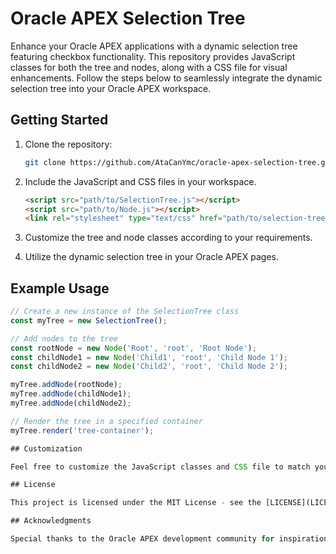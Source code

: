# Oracle APEX Selection Tree

Enhance your Oracle APEX applications with a dynamic selection tree featuring checkbox functionality. This repository provides JavaScript classes for both the tree and nodes, along with a CSS file for visual enhancements. Follow the steps below to seamlessly integrate the dynamic selection tree into your Oracle APEX workspace.

## Getting Started

1. Clone the repository:

    ```bash
    git clone https://github.com/AtaCanYmc/oracle-apex-selection-tree.git
    ```

2. Include the JavaScript and CSS files in your workspace.

    ```html
    <script src="path/to/SelectionTree.js"></script>
    <script src="path/to/Node.js"></script>
    <link rel="stylesheet" type="text/css" href="path/to/selection-tree.css">
    ```

3. Customize the tree and node classes according to your requirements.

4. Utilize the dynamic selection tree in your Oracle APEX pages.

## Example Usage

```javascript
// Create a new instance of the SelectionTree class
const myTree = new SelectionTree();

// Add nodes to the tree
const rootNode = new Node('Root', 'root', 'Root Node');
const childNode1 = new Node('Child1', 'root', 'Child Node 1');
const childNode2 = new Node('Child2', 'root', 'Child Node 2');

myTree.addNode(rootNode);
myTree.addNode(childNode1);
myTree.addNode(childNode2);

// Render the tree in a specified container
myTree.render('tree-container');

## Customization

Feel free to customize the JavaScript classes and CSS file to match your application's design and requirements. The provided classes serve as a foundation, and you can adapt them to suit the specific needs and styling preferences of your Oracle APEX project.

## License

This project is licensed under the MIT License - see the [LICENSE](LICENSE) file for details. The MIT License is a permissive open-source license that allows you to use, modify, and distribute the code with very few restrictions. For more information, refer to the [MIT License documentation](https://opensource.org/licenses/MIT).

## Acknowledgments

Special thanks to the Oracle APEX development community for inspiration and collaboration. Your collective efforts contribute to the growth and innovation of Oracle APEX, and this project is a testament to the collaborative spirit within the community. If you have any feedback, suggestions, or improvements, feel free to contribute!
